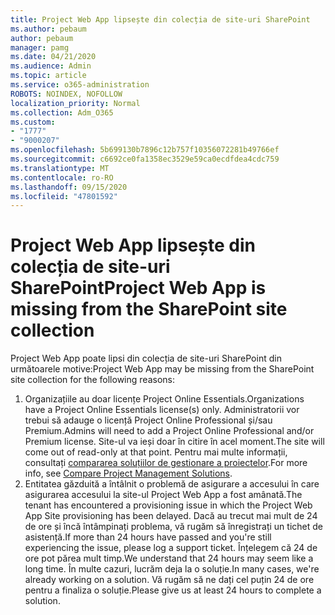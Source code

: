 ```yaml
---
title: Project Web App lipsește din colecția de site-uri SharePoint
ms.author: pebaum
author: pebaum
manager: pamg
ms.date: 04/21/2020
ms.audience: Admin
ms.topic: article
ms.service: o365-administration
ROBOTS: NOINDEX, NOFOLLOW
localization_priority: Normal
ms.collection: Adm_O365
ms.custom:
- "1777"
- "9000207"
ms.openlocfilehash: 5b699130b7896c12b757f10356072281b49766ef
ms.sourcegitcommit: c6692ce0fa1358ec3529e59ca0ecdfdea4cdc759
ms.translationtype: MT
ms.contentlocale: ro-RO
ms.lasthandoff: 09/15/2020
ms.locfileid: "47801592"
---
```

# <a name="project-web-app-is-missing-from-the-sharepoint-site-collection"></a><span data-ttu-id="f8e14-102">Project Web App lipsește din colecția de site-uri SharePoint</span><span class="sxs-lookup"><span data-stu-id="f8e14-102">Project Web App is missing from the SharePoint site collection</span></span>

<span data-ttu-id="f8e14-103">Project Web App poate lipsi din colecția de site-uri SharePoint din următoarele motive:</span><span class="sxs-lookup"><span data-stu-id="f8e14-103">Project Web App may be missing from the SharePoint site collection for the following reasons:</span></span>

1. <span data-ttu-id="f8e14-104">Organizațiile au doar licențe Project Online Essentials.</span><span class="sxs-lookup"><span data-stu-id="f8e14-104">Organizations have a Project Online Essentials license(s) only.</span></span> <span data-ttu-id="f8e14-105">Administratorii vor trebui să adauge o licență Project Online Professional și/sau Premium.</span><span class="sxs-lookup"><span data-stu-id="f8e14-105">Admins will need to add a Project Online Professional and/or Premium license.</span></span> <span data-ttu-id="f8e14-106">Site-ul va ieși doar în citire în acel moment.</span><span class="sxs-lookup"><span data-stu-id="f8e14-106">The site will come out of read-only at that point.</span></span> <span data-ttu-id="f8e14-107">Pentru mai multe informații, consultați [compararea soluțiilor de gestionare a proiectelor](https://products.office.com/project/compare-microsoft-project-management-software?tab=1).</span><span class="sxs-lookup"><span data-stu-id="f8e14-107">For more info, see [Compare Project Management Solutions](https://products.office.com/project/compare-microsoft-project-management-software?tab=1).</span></span>
2. <span data-ttu-id="f8e14-108">Entitatea găzduită a întâlnit o problemă de asigurare a accesului în care asigurarea accesului la site-ul Project Web App a fost amânată.</span><span class="sxs-lookup"><span data-stu-id="f8e14-108">The tenant has encountered a provisioning issue in which the Project Web App Site provisioning has been delayed.</span></span> <span data-ttu-id="f8e14-109">Dacă au trecut mai mult de 24 de ore și încă întâmpinați problema, vă rugăm să înregistrați un tichet de asistență.</span><span class="sxs-lookup"><span data-stu-id="f8e14-109">If more than 24 hours have passed and you're still experiencing the issue, please log a support ticket.</span></span> <span data-ttu-id="f8e14-110">Înțelegem că 24 de ore pot părea mult timp.</span><span class="sxs-lookup"><span data-stu-id="f8e14-110">We understand that 24 hours may seem like a long time.</span></span> <span data-ttu-id="f8e14-111">În multe cazuri, lucrăm deja la o soluție.</span><span class="sxs-lookup"><span data-stu-id="f8e14-111">In many cases, we're already working on a solution.</span></span> <span data-ttu-id="f8e14-112">Vă rugăm să ne dați cel puțin 24 de ore pentru a finaliza o soluție.</span><span class="sxs-lookup"><span data-stu-id="f8e14-112">Please give us at least 24 hours to complete a solution.</span></span>
